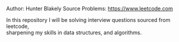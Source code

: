 Author: Hunter Blakely
Source Problems: https://www.leetcode.com

In this repository I will be solving interview questions sourced from leetcode,  
sharpening my skills in data structures, and algorithms. 
